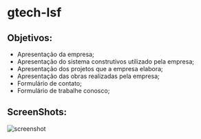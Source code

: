 # gtech-lsf

## Objetivos:

  - Apresentação da empresa;
  - Apresentação do sistema construtivos utilizado pela empresa;
  - Apresentação dos projetos que a empresa elabora;
  - Apresentação das obras realizadas pela empresa;
  - Formulário de contato;
  - Formulário de trabalhe conosco;

## ScreenShots:

![screenshot](https://user-images.githubusercontent.com/115817581/201959595-36edfb3a-eb55-4a9b-8558-8a45bf640a85.png)


